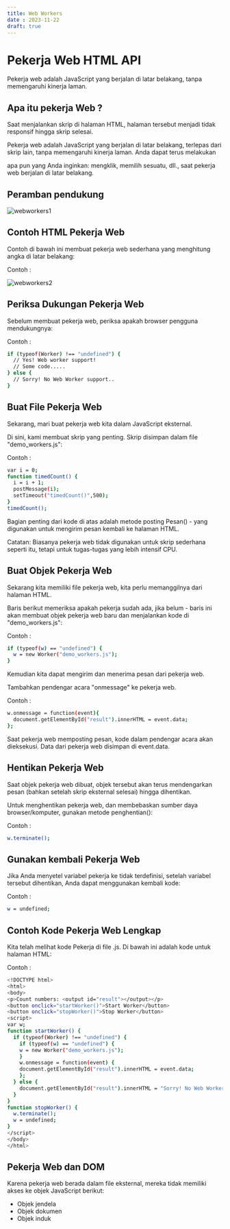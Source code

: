 ```yaml
---
title: Web Workers
date : 2023-11-22
draft: true
---
```


# Pekerja Web HTML API

Pekerja web adalah JavaScript yang berjalan di latar belakang, tanpa memengaruhi kinerja laman.

## Apa itu pekerja Web ?
Saat menjalankan skrip di halaman HTML, halaman tersebut menjadi tidak responsif hingga skrip selesai.

Pekerja web adalah JavaScript yang berjalan di latar belakang, terlepas dari skrip lain, tanpa memengaruhi kinerja laman. Anda dapat terus melakukan 

apa pun yang Anda inginkan: mengklik, memilih sesuatu, dll., saat pekerja web berjalan di latar belakang.

## Peramban pendukung 

![webworkers1](https://github.com/uin-unit/docs-html/blob/main/images/webworkers1.png)

## Contoh HTML Pekerja Web 

Contoh di bawah ini membuat pekerja web sederhana yang menghitung angka di latar belakang:

Contoh :

![webworkers2](https://github.com/uin-unit/docs-html/blob/main/images/webworkers2.png)

## Periksa Dukungan Pekerja Web

Sebelum membuat pekerja web, periksa apakah browser pengguna mendukungnya:

Contoh : 
```sh
if (typeof(Worker) !== "undefined") {
  // Yes! Web worker support!
  // Some code.....
} else {
  // Sorry! No Web Worker support..
}
```

## Buat File Pekerja Web 

Sekarang, mari buat pekerja web kita dalam JavaScript eksternal.

Di sini, kami membuat skrip yang penting. Skrip disimpan dalam file "demo_workers.js":

Contoh : 
```sh
var i = 0;
function timedCount() {
  i = i + 1;
  postMessage(i);
  setTimeout("timedCount()",500);
}
timedCount();
```

Bagian penting dari kode di atas adalah metode posting Pesan() - yang digunakan untuk mengirim pesan kembali ke halaman HTML.

Catatan: Biasanya pekerja web tidak digunakan untuk skrip sederhana seperti itu, tetapi untuk tugas-tugas yang lebih intensif CPU.

## Buat Objek Pekerja Web

Sekarang kita memiliki file pekerja web, kita perlu memanggilnya dari halaman HTML.

Baris berikut memeriksa apakah pekerja sudah ada, jika belum - baris ini akan membuat objek pekerja web baru dan menjalankan kode di "demo_workers.js":

Contoh : 
```sh
if (typeof(w) == "undefined") {
  w = new Worker("demo_workers.js");
}
```

Kemudian kita dapat mengirim dan menerima pesan dari pekerja web.

Tambahkan pendengar acara "onmessage" ke pekerja web.

Contoh : 
```sh
w.onmessage = function(event){
  document.getElementById("result").innerHTML = event.data;
};
```

Saat pekerja web memposting pesan, kode dalam pendengar acara akan dieksekusi. Data dari pekerja web disimpan di event.data.

## Hentikan Pekerja Web

Saat objek pekerja web dibuat, objek tersebut akan terus mendengarkan pesan (bahkan setelah skrip eksternal selesai) hingga dihentikan.

Untuk menghentikan pekerja web, dan membebaskan sumber daya browser/komputer, gunakan metode penghentian():

Contoh : 
```sh
w.terminate();
```

## Gunakan kembali Pekerja Web

Jika Anda menyetel variabel pekerja ke tidak terdefinisi, setelah variabel tersebut dihentikan, Anda dapat menggunakan kembali kode:

Contoh : 
```sh
w = undefined;
```

## Contoh Kode Pekerja Web Lengkap

Kita telah melihat kode Pekerja di file .js. Di bawah ini adalah kode untuk halaman HTML:

Contoh :
```sh
<!DOCTYPE html>
<html>
<body>
<p>Count numbers: <output id="result"></output></p>
<button onclick="startWorker()">Start Worker</button>
<button onclick="stopWorker()">Stop Worker</button>
<script>
var w;
function startWorker() {
  if (typeof(Worker) !== "undefined") {
    if (typeof(w) == "undefined") {
  	w = new Worker("demo_workers.js");
	}
    w.onmessage = function(event) {
  	document.getElementById("result").innerHTML = event.data;
    };
  } else {
	document.getElementById("result").innerHTML = "Sorry! No Web Worker support.";
  }
}
function stopWorker() {
  w.terminate();
  w = undefined;
}
</script>
</body>
</html>
```

## Pekerja Web dan DOM

Karena pekerja web berada dalam file eksternal, mereka tidak memiliki akses ke objek JavaScript berikut:
- Objek jendela
- Objek dokumen
- Objek induk
